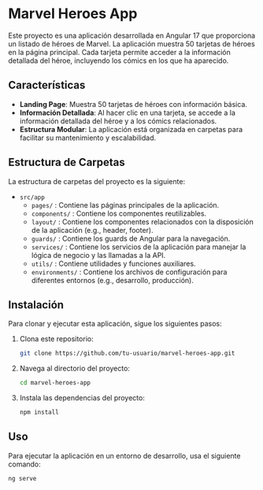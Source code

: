 # Marvel Heroes App

Este proyecto es una aplicación desarrollada en Angular 17 que proporciona un listado de héroes de Marvel. La aplicación muestra 50 tarjetas de héroes en la página principal. Cada tarjeta permite acceder a la información detallada del héroe, incluyendo los cómics en los que ha aparecido.

## Características

- **Landing Page**: Muestra 50 tarjetas de héroes con información básica.
- **Información Detallada**: Al hacer clic en una tarjeta, se accede a la información detallada del héroe y a los cómics relacionados.
- **Estructura Modular**: La aplicación está organizada en carpetas para facilitar su mantenimiento y escalabilidad.

## Estructura de Carpetas

La estructura de carpetas del proyecto es la siguiente:

- `src/app`
  - `pages/` : Contiene las páginas principales de la aplicación.
  - `components/` : Contiene los componentes reutilizables.
  - `layout/` : Contiene los componentes relacionados con la disposición de la aplicación (e.g., header, footer).
  - `guards/` : Contiene los guards de Angular para la navegación.
  - `services/` : Contiene los servicios de la aplicación para manejar la lógica de negocio y las llamadas a la API.
  - `utils/` : Contiene utilidades y funciones auxiliares.
  - `environments/` : Contiene los archivos de configuración para diferentes entornos (e.g., desarrollo, producción).

## Instalación

Para clonar y ejecutar esta aplicación, sigue los siguientes pasos:

1. Clona este repositorio:
    ```bash
    git clone https://github.com/tu-usuario/marvel-heroes-app.git
    ```

2. Navega al directorio del proyecto:
    ```bash
    cd marvel-heroes-app
    ```

3. Instala las dependencias del proyecto:
    ```bash
    npm install
    ```

## Uso

Para ejecutar la aplicación en un entorno de desarrollo, usa el siguiente comando:
```bash
ng serve
